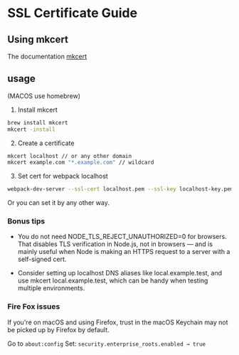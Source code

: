 # SSL Certificate Guide


## Using mkcert

The documentation [mkcert](https://github.com/FiloSottile/mkcert)

## usage

(MACOS use homebrew)

1. Install mkcert
```bash
brew install mkcert
mkcert -install
```

2. Create a certificate
```bash
mkcert localhost // or any other domain
mkcert example.com "*.example.com" // wildcard
```

3. Set cert for webpack localhost
```bash
webpack-dev-server --ssl-cert localhost.pem --ssl-key localhost-key.pem
```

Or you can set it by any other way.

### Bonus tips

- You do not need NODE_TLS_REJECT_UNAUTHORIZED=0 for browsers. That disables TLS verification in Node.js, not in browsers — and is mainly useful when Node is making an HTTPS request to a server with a self-signed cert.

- Consider setting up localhost DNS aliases like local.example.test, and use mkcert local.example.test, which can be handy when testing multiple environments.

### Fire Fox issues

If you're on macOS and using Firefox, trust in the macOS Keychain may not be picked up by Firefox by default.

Go to `about:config`
Set: `security.enterprise_roots.enabled → true`